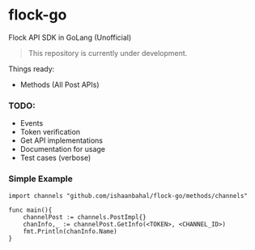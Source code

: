 # flock-go
Flock API SDK in GoLang (Unofficial)

>This repository is currently under development.

Things ready:
 - Methods (All Post APIs)

### TODO: 

- Events
- Token verification
- Get API implementations
- Documentation for usage
- Test cases (verbose)


### Simple Example

```
import channels "github.com/ishaanbahal/flock-go/methods/channels"

func main(){
    channelPost := channels.PostImpl{}
    chanInfo,_ := channelPost.GetInfo(<TOKEN>, <CHANNEL_ID>)
    fmt.Println(chanInfo.Name)
}
```